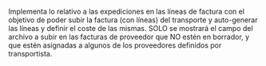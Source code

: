Implementa lo relativo a las expediciones en las líneas de factura con el objetivo de poder subir la factura (con líneas) del transporte y auto-generar las líneas y definir el coste de las mismas.
SOLO se mostrará el campo del archivo a subir en las facturas de proveedor que NO estén en borrador, y que estén asignadas a algunos de los proveedores definidos por transportista.
